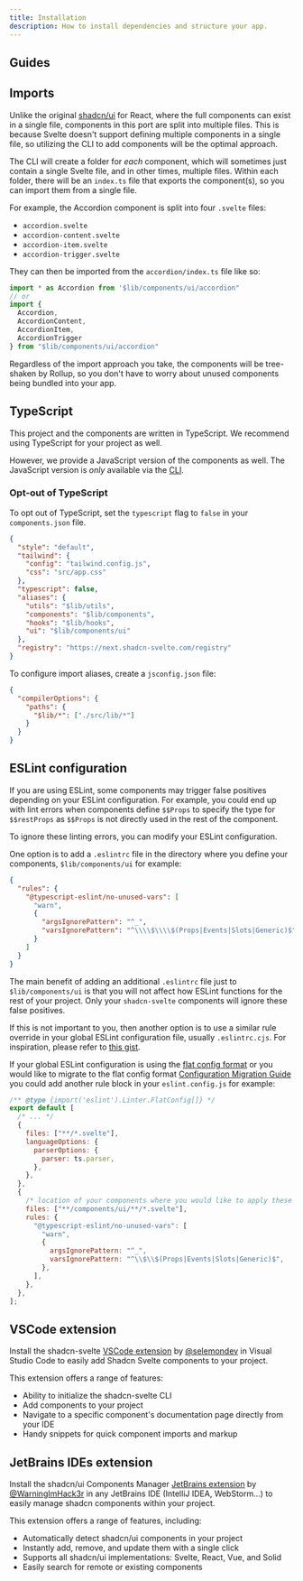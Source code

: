 ```yaml
---
title: Installation
description: How to install dependencies and structure your app.
---
```


<script>
	import { InstallCards } from '$lib/components/docs'
	import SvelteWhite from '$lib/components/docs/icons/svelte-white.svelte'
</script>

## Guides

<InstallCards />

## Imports

Unlike the original [shadcn/ui](https://ui.shadcn.com) for React, where the full components can exist in a single file, components in this port are split into multiple files. This is because Svelte doesn't support defining multiple components in a single file, so utilizing the CLI to add components will be the optimal approach.

The CLI will create a folder for _each_ component, which will sometimes just contain a single Svelte file, and in other times, multiple files. Within each folder, there will be an `index.ts` file that exports the component(s), so you can import them from a single file.

For example, the Accordion component is split into four `.svelte` files:

- `accordion.svelte`
- `accordion-content.svelte`
- `accordion-item.svelte`
- `accordion-trigger.svelte`

They can then be imported from the `accordion/index.ts` file like so:

```ts
import * as Accordion from '$lib/components/ui/accordion"
// or
import {
  Accordion,
  AccordionContent,
  AccordionItem,
  AccordionTrigger
} from "$lib/components/ui/accordion"
```

Regardless of the import approach you take, the components will be tree-shaken by Rollup, so you don't have to worry about unused components being bundled into your app.

## TypeScript

This project and the components are written in TypeScript. We recommend using TypeScript for your project as well.

However, we provide a JavaScript version of the components as well. The JavaScript version is _only_ available via the [CLI](/docs/cli).

### Opt-out of TypeScript

To opt out of TypeScript, set the `typescript` flag to `false` in your `components.json` file.

```json {7} title="components.json"
{
  "style": "default",
  "tailwind": {
    "config": "tailwind.config.js",
    "css": "src/app.css"
  },
  "typescript": false,
  "aliases": {
    "utils": "$lib/utils",
    "components": "$lib/components",
    "hooks": "$lib/hooks",
    "ui": "$lib/components/ui"
  },
  "registry": "https://next.shadcn-svelte.com/registry"
}
```

To configure import aliases, create a `jsconfig.json` file:

```json {4} title="jsconfig.json"
{
  "compilerOptions": {
    "paths": {
      "$lib/*": ["./src/lib/*"]
    }
  }
}
```

## ESLint configuration

If you are using ESLint, some components may trigger false positives depending on your ESLint configuration. For example, you could end up with lint errors when components define `$$Props` to specify the type for `$$restProps` as `$$Props` is not directly used in the rest of the component.

To ignore these linting errors, you can modify your ESLint configuration.

One option is to add a `.eslintrc` file in the directory where you define your components, `$lib/components/ui` for example:

```json title="src/lib/components/ui/.eslintrc"
{
  "rules": {
    "@typescript-eslint/no-unused-vars": [
      "warn",
      {
        "argsIgnorePattern": "^_",
        "varsIgnorePattern": "^\\\\$\\\\$(Props|Events|Slots|Generic)$"
      }
    ]
  }
}
```

The main benefit of adding an additional `.eslintrc` file just to `$lib/components/ui` is that you will not affect how ESLint functions for the rest of your project. Only your `shadcn-svelte` components will ignore these false positives.

If this is not important to you, then another option is to use a similar rule override in your global ESLint configuration file, usually `.eslintrc.cjs`. For inspiration, please refer to [this gist](https://gist.github.com/huntabyte/b73073a93a7a664f3cbad7c50376c9c9).

If your global ESLint configuration is using the [flat config format](https://eslint.org/docs/latest/use/configure/configuration-files) or you would like to migrate to the flat config format [Configuration Migration Guide](https://eslint.org/docs/latest/use/configure/migration-guide) you could add another rule block in your `eslint.config.js` for example:

```js title="src/eslint.config.js"
/** @type {import('eslint').Linter.FlatConfig[]} */
export default [
  /* ... */
  {
    files: ["**/*.svelte"],
    languageOptions: {
      parserOptions: {
        parser: ts.parser,
      },
    },
  },
  {
    /* location of your components where you would like to apply these rules  */
    files: ["**/components/ui/**/*.svelte"],
    rules: {
      "@typescript-eslint/no-unused-vars": [
        "warn",
        {
          argsIgnorePattern: "^_",
          varsIgnorePattern: "^\\$\\$(Props|Events|Slots|Generic)$",
        },
      ],
    },
  },
];
```

## VSCode extension

Install the shadcn-svelte [VSCode extension](https://marketplace.visualstudio.com/items?itemName=Selemondev.vscode-shadcn-svelte) by [@selemondev](https://github.com/selemondev) in Visual Studio Code to easily add Shadcn Svelte components to your project.

This extension offers a range of features:

- Ability to initialize the shadcn-svelte CLI
- Add components to your project
- Navigate to a specific component's documentation page directly from your IDE
- Handy snippets for quick component imports and markup

## JetBrains IDEs extension

Install the shadcn/ui Components Manager [JetBrains extension](https://plugins.jetbrains.com/plugin/23479-shadcn-ui-components-manager) by [@WarningImHack3r](https://github.com/WarningImHack3r) in any JetBrains IDE (IntelliJ IDEA, WebStorm...) to easily manage shadcn components within your project.

This extension offers a range of features, including:

- Automatically detect shadcn/ui components in your project
- Instantly add, remove, and update them with a single click
- Supports all shadcn/ui implementations: Svelte, React, Vue, and Solid
- Easily search for remote or existing components
